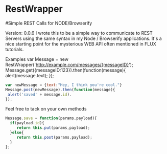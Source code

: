 # RestWrapper

#Simple REST Calls for NODE/Browserify 

Version: 0.0.6 
I wrote this to be a simple way to communicate to REST Servers using the same syntax in my Node / Browserify applications.
It's a nice starting point for the mysterious WEB API often mentioned in FLUX tutorials.

Examples
var Message = new RestWrapper('http://example.com/messages/{messageID}');
Message.get({messageID:123}).then(function(message){
 alert(message.text);
});
````javascript
var newMessage = {text:"Hey, I think you're cool."}
Message.post(newMessage).then(function(message){
 alert('saved' + message.id).
});
````
Feel free to tack on your own methods
````javascript
Message.save = function(params,payload){
  if(payload.id){
     return this.put(params,payload);
  }else{
     return this.post(params,payload);
  }
};
````

<!-- End dist/restwrapper.js -->

